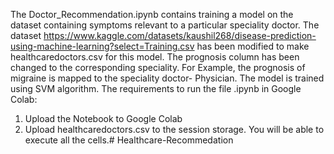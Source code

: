 The Doctor_Recommendation.ipynb contains training a model on the dataset containing symptoms relevant to a particular speciality doctor. 
The dataset https://www.kaggle.com/datasets/kaushil268/disease-prediction-using-machine-learning?select=Training.csv has been modified to make healthcaredoctors.csv for this model.
The prognosis column has been changed to the corresponding speciality. For Example, the prognosis of migraine is mapped to the speciality doctor- Physician. The model is trained using SVM algorithm. The requirements to run the file .ipynb in Google Colab:
1. Upload the Notebook to Google Colab
2. Upload healthcaredoctors.csv to the session storage.
You will be able to execute all the cells.# Healthcare-Recommedation
